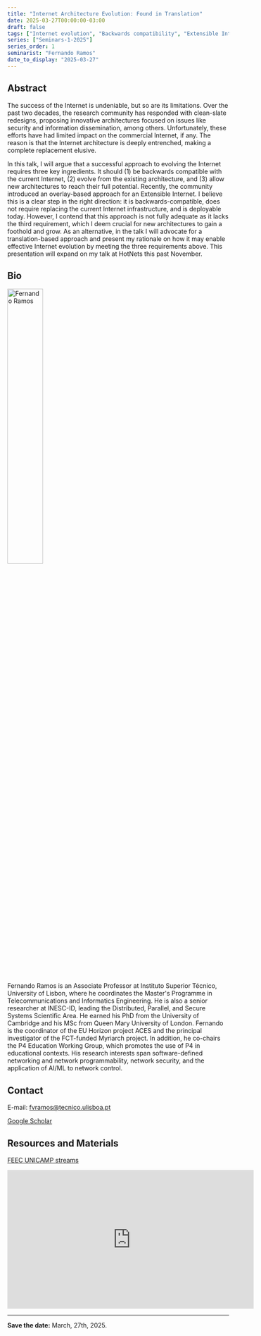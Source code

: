 ```yaml
---
title: "Internet Architecture Evolution: Found in Translation"
date: 2025-03-27T00:00:00-03:00
draft: false
tags: ["Internet evolution", "Backwards compatibility", "Extensible Internet"]
series: ["Seminars-1-2025"]
series_order: 1
seminarist: "Fernando Ramos"
date_to_display: "2025-03-27"
---
```


## Abstract

The success of the Internet is undeniable, but so are its limitations. Over the past two decades, the research community has responded with clean-slate redesigns, proposing innovative architectures focused on issues like security and information dissemination, among others. Unfortunately, these efforts have had limited impact on the commercial Internet, if any. The reason is that the Internet architecture is deeply entrenched, making a complete replacement elusive.

In this talk, I will argue that a successful approach to evolving the Internet requires three key ingredients. It should (1) be backwards compatible with the current Internet, (2) evolve from the existing architecture, and (3) allow new architectures to reach their full potential. Recently, the community introduced an overlay-based approach for an Extensible Internet. I believe this is a clear step in the right direction: it is backwards-compatible, does not require replacing the current Internet infrastructure, and is deployable today. However, I contend that this approach is not fully adequate as it lacks the third requirement, which I deem crucial for new architectures to gain a foothold and grow. As an alternative, in the talk I will advocate for a translation-based approach and present my rationale on how it may enable effective Internet evolution by meeting the three requirements above. This presentation will expand on my talk at HotNets this past November.

## Bio

<img alt="Fernando Ramos" src="/seminars/seminars-1-2025/1/fernando_ramos.png" style="width: 40%; height: 160x;">

Fernando Ramos is an Associate Professor at Instituto Superior Técnico, University of Lisbon, where he coordinates the Master's Programme in Telecommunications and Informatics Engineering. He is also a senior researcher at INESC-ID, leading the Distributed, Parallel, and Secure Systems Scientific Area. He earned his PhD from the University of Cambridge and his MSc from Queen Mary University of London. Fernando is the coordinator of the EU Horizon project ACES and the principal investigator of the FCT-funded Myriarch project. In addition, he co-chairs the P4 Education Working Group, which promotes the use of P4 in educational contexts. His research interests span software-defined networking and network programmability, network security, and the application of AI/ML to network control.

## Contact
E-mail: fvramos@tecnico.ulisboa.pt

[Google Scholar](https://scholar.google.pt/citations?hl=en&pli=1&user=NhC7jcQAAAAJ)



## Resources and Materials

[FEEC UNICAMP streams](https://www.youtube.com/@feec-unicamp/streams)


<iframe width="560" height="315" src="https://www.youtube.com/embed/lMptr7rmdco" title="YouTube video player" frameborder="0" allow="accelerometer; autoplay; clipboard-write; encrypted-media; gyroscope; picture-in-picture; web-share" allowfullscreen></iframe>

---

**Save the date:**  March, 27th, 2025.